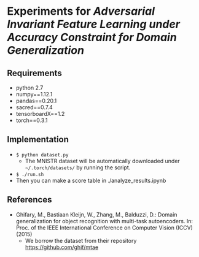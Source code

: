 # Experiments for *Adversarial Invariant Feature Learning under Accuracy Constraint for Domain Generalization*


## Requirements
- python 2.7
- numpy==1.12.1
- pandas==0.20.1
- sacred==0.7.4 
- tensorboardX==1.2 
- torch==0.3.1
 

## Implementation
- `$ python dataset.py`
  - The MNISTR dataset will be automatically downloaded under `~/.torch/datasets/` by running the script.
- `$ ./run.sh`
- Then you can make a score table in ./analyze_results.ipynb
  

## References
- Ghifary, M., Bastiaan Kleijn, W., Zhang, M., Balduzzi, D.: Domain generalization for object recognition with multi-task autoencoders. In: Proc. of the IEEE International Conference on Computer Vision (ICCV) (2015)
  - We borrow the dataset from their repository https://github.com/ghif/mtae
